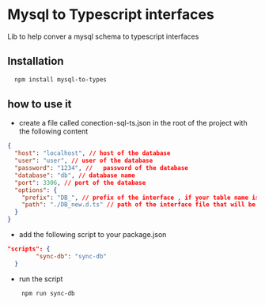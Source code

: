 # Mysql to Typescript interfaces

Lib to help conver a mysql schema to typescript interfaces

## Installation

```bash
  npm install mysql-to-types
```

## how to use it

- create a file called conection-sql-ts.json in the root of the project with the following content

```json
{
  "host": "localhost", // host of the database
  "user": "user", // user of the database
  "password": "1234", //   password of the database
  "database": "db", // database name
  "port": 3306, // port of the database
  "options": {
    "prefix": "DB_", // prefix of the interface , if your table name is "users" the interface will be named DB_users
    "path": "./DB_new.d.ts" // path of the interface file that will be created
  }
}
```

- add the following script to your package.json

```json
"scripts": {
		"sync-db": "sync-db"
  }
```

- run the script

```bash
    npm run sync-db

```
